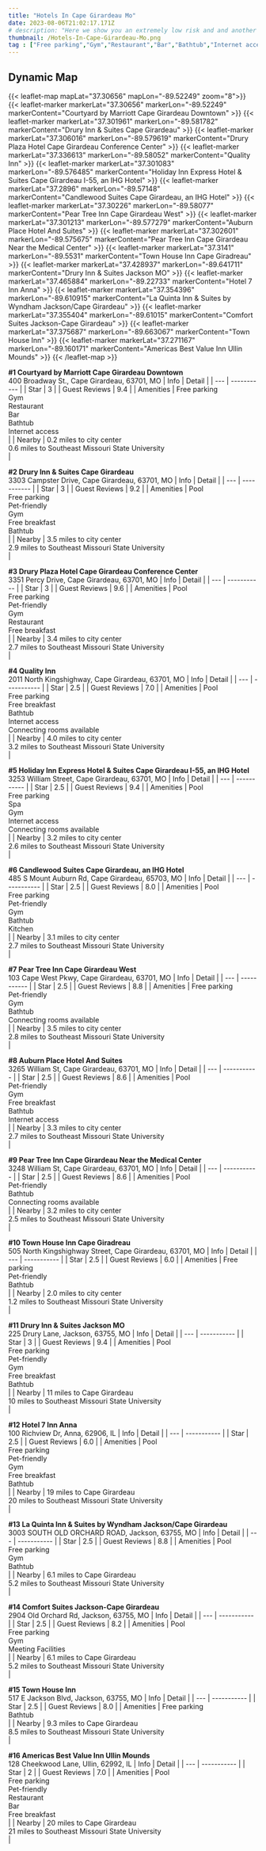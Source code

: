 ```yaml
---
title: "Hotels In Cape Girardeau Mo"
date: 2023-08-06T21:02:17.171Z
# description: "Here we show you an extremely low risk and and another medium risk approach to earn passive income "
thumbnail: /Hotels-In-Cape-Girardeau-Mo.png
tag : ["Free parking","Gym","Restaurant","Bar","Bathtub","Internet access","Pool","Pet-friendly","Free breakfast","Connecting rooms available","Spa","Kitchen","Meeting Facilities"]
---
```


## Dynamic Map
{{< leaflet-map  mapLat="37.30656" mapLon="-89.52249" zoom="8">}}
    {{< leaflet-marker markerLat="37.30656" markerLon="-89.52249" markerContent="Courtyard by Marriott Cape Girardeau Downtown" >}}
    {{< leaflet-marker markerLat="37.301961" markerLon="-89.581782" markerContent="Drury Inn & Suites Cape Girardeau" >}}
    {{< leaflet-marker markerLat="37.306016" markerLon="-89.579619" markerContent="Drury Plaza Hotel Cape Girardeau Conference Center" >}}
    {{< leaflet-marker markerLat="37.336613" markerLon="-89.58052" markerContent="Quality Inn" >}}
    {{< leaflet-marker markerLat="37.301083" markerLon="-89.576485" markerContent="Holiday Inn Express Hotel & Suites Cape Girardeau I-55, an IHG Hotel" >}}
    {{< leaflet-marker markerLat="37.2896" markerLon="-89.57148" markerContent="Candlewood Suites Cape Girardeau, an IHG Hotel" >}}
    {{< leaflet-marker markerLat="37.30226" markerLon="-89.58077" markerContent="Pear Tree Inn Cape Girardeau West" >}}
    {{< leaflet-marker markerLat="37.301213" markerLon="-89.577279" markerContent="Auburn Place Hotel And Suites" >}}
    {{< leaflet-marker markerLat="37.302601" markerLon="-89.575675" markerContent="Pear Tree Inn Cape Girardeau Near the Medical Center" >}}
    {{< leaflet-marker markerLat="37.3141" markerLon="-89.5531" markerContent="Town House Inn Cape Giradreau" >}}
    {{< leaflet-marker markerLat="37.428937" markerLon="-89.641711" markerContent="Drury Inn & Suites Jackson MO" >}}
    {{< leaflet-marker markerLat="37.465884" markerLon="-89.22733" markerContent="Hotel 7 Inn Anna" >}}
    {{< leaflet-marker markerLat="37.354396" markerLon="-89.610915" markerContent="La Quinta Inn & Suites by Wyndham Jackson/Cape Girardeau" >}}
    {{< leaflet-marker markerLat="37.355404" markerLon="-89.61015" markerContent="Comfort Suites Jackson-Cape Girardeau" >}}
    {{< leaflet-marker markerLat="37.375687" markerLon="-89.663067" markerContent="Town House Inn" >}}
    {{< leaflet-marker markerLat="37.271167" markerLon="-89.160171" markerContent="Americas Best Value Inn Ullin Mounds" >}}
{{< /leaflet-map >}}


**#1 Courtyard by Marriott Cape Girardeau Downtown**<br>400 Broadway St., Cape Girardeau, 63701, MO
| Info | Detail |
| --- | ----------- |
| Star | 3 |
| Guest Reviews | 9.4 |
| Amenities | Free parking<br>Gym<br>Restaurant<br>Bar<br>Bathtub<br>Internet access<br> |
| Nearby | 0.2 miles to city center<br>0.6 miles to Southeast Missouri State University<br> |

**#2 Drury Inn & Suites Cape Girardeau**<br>3303 Campster Drive, Cape Girardeau, 63701, MO
| Info | Detail |
| --- | ----------- |
| Star | 3 |
| Guest Reviews | 9.2 |
| Amenities | Pool<br>Free parking<br>Pet-friendly<br>Gym<br>Free breakfast<br>Bathtub<br> |
| Nearby | 3.5 miles to city center<br>2.9 miles to Southeast Missouri State University<br> |

**#3 Drury Plaza Hotel Cape Girardeau Conference Center**<br>3351 Percy Drive, Cape Girardeau, 63701, MO
| Info | Detail |
| --- | ----------- |
| Star | 3 |
| Guest Reviews | 9.6 |
| Amenities | Pool<br>Free parking<br>Pet-friendly<br>Gym<br>Restaurant<br>Free breakfast<br> |
| Nearby | 3.4 miles to city center<br>2.7 miles to Southeast Missouri State University<br> |

**#4 Quality Inn**<br>2011 North Kingshighway, Cape Girardeau, 63701, MO
| Info | Detail |
| --- | ----------- |
| Star | 2.5 |
| Guest Reviews | 7.0 |
| Amenities | Pool<br>Free parking<br>Free breakfast<br>Bathtub<br>Internet access<br>Connecting rooms available<br> |
| Nearby | 4.0 miles to city center<br>3.2 miles to Southeast Missouri State University<br> |

**#5 Holiday Inn Express Hotel & Suites Cape Girardeau I-55, an IHG Hotel**<br>3253 William Street, Cape Girardeau, 63701, MO
| Info | Detail |
| --- | ----------- |
| Star | 2.5 |
| Guest Reviews | 9.4 |
| Amenities | Pool<br>Free parking<br>Spa<br>Gym<br>Internet access<br>Connecting rooms available<br> |
| Nearby | 3.2 miles to city center<br>2.6 miles to Southeast Missouri State University<br> |

**#6 Candlewood Suites Cape Girardeau, an IHG Hotel**<br>485 S Mount Auburn Rd, Cape Girardeau, 65703, MO
| Info | Detail |
| --- | ----------- |
| Star | 2.5 |
| Guest Reviews | 8.0 |
| Amenities | Pool<br>Free parking<br>Pet-friendly<br>Gym<br>Bathtub<br>Kitchen<br> |
| Nearby | 3.1 miles to city center<br>2.7 miles to Southeast Missouri State University<br> |

**#7 Pear Tree Inn Cape Girardeau West**<br>103 Cape West Pkwy, Cape Girardeau, 63701, MO
| Info | Detail |
| --- | ----------- |
| Star | 2.5 |
| Guest Reviews | 8.8 |
| Amenities | Free parking<br>Pet-friendly<br>Gym<br>Bathtub<br>Connecting rooms available<br> |
| Nearby | 3.5 miles to city center<br>2.8 miles to Southeast Missouri State University<br> |

**#8 Auburn Place Hotel And Suites**<br>3265 William St, Cape Girardeau, 63701, MO
| Info | Detail |
| --- | ----------- |
| Star | 2.5 |
| Guest Reviews | 8.6 |
| Amenities | Pool<br>Pet-friendly<br>Gym<br>Free breakfast<br>Bathtub<br>Internet access<br> |
| Nearby | 3.3 miles to city center<br>2.7 miles to Southeast Missouri State University<br> |

**#9 Pear Tree Inn Cape Girardeau Near the Medical Center**<br>3248 William St, Cape Girardeau, 63701, MO
| Info | Detail |
| --- | ----------- |
| Star | 2.5 |
| Guest Reviews | 8.6 |
| Amenities | Pool<br>Pet-friendly<br>Bathtub<br>Connecting rooms available<br> |
| Nearby | 3.2 miles to city center<br>2.5 miles to Southeast Missouri State University<br> |

**#10 Town House Inn Cape Giradreau**<br>505 North Kingshighway Street, Cape Girardeau, 63701, MO
| Info | Detail |
| --- | ----------- |
| Star | 2.5 |
| Guest Reviews | 6.0 |
| Amenities | Free parking<br>Pet-friendly<br>Bathtub<br> |
| Nearby | 2.0 miles to city center<br>1.2 miles to Southeast Missouri State University<br> |

**#11 Drury Inn & Suites Jackson MO**<br>225 Drury Lane, Jackson, 63755, MO
| Info | Detail |
| --- | ----------- |
| Star | 3 |
| Guest Reviews | 9.4 |
| Amenities | Pool<br>Free parking<br>Pet-friendly<br>Gym<br>Free breakfast<br>Bathtub<br> |
| Nearby | 11 miles to Cape Girardeau<br>10 miles to Southeast Missouri State University<br> |

**#12 Hotel 7 Inn Anna**<br>100 Richview Dr, Anna, 62906, IL
| Info | Detail |
| --- | ----------- |
| Star | 2.5 |
| Guest Reviews | 6.0 |
| Amenities | Pool<br>Free parking<br>Pet-friendly<br>Gym<br>Free breakfast<br>Bathtub<br> |
| Nearby | 19 miles to Cape Girardeau<br>20 miles to Southeast Missouri State University<br> |

**#13 La Quinta Inn & Suites by Wyndham Jackson/Cape Girardeau**<br>3003 SOUTH OLD ORCHARD ROAD, Jackson, 63755, MO
| Info | Detail |
| --- | ----------- |
| Star | 2.5 |
| Guest Reviews | 8.8 |
| Amenities | Pool<br>Free parking<br>Gym<br>Bathtub<br> |
| Nearby | 6.1 miles to Cape Girardeau<br>5.2 miles to Southeast Missouri State University<br> |

**#14 Comfort Suites Jackson-Cape Girardeau**<br>2904 Old Orchard Rd, Jackson, 63755, MO
| Info | Detail |
| --- | ----------- |
| Star | 2.5 |
| Guest Reviews | 8.2 |
| Amenities | Pool<br>Free parking<br>Gym<br>Meeting Facilities<br> |
| Nearby | 6.1 miles to Cape Girardeau<br>5.2 miles to Southeast Missouri State University<br> |

**#15 Town House Inn**<br>517 E Jackson Blvd, Jackson, 63755, MO
| Info | Detail |
| --- | ----------- |
| Star | 2.5 |
| Guest Reviews | 8.0 |
| Amenities | Free parking<br>Bathtub<br> |
| Nearby | 9.3 miles to Cape Girardeau<br>8.5 miles to Southeast Missouri State University<br> |

**#16 Americas Best Value Inn Ullin Mounds**<br>128 Cheekwood Lane, Ullin, 62992, IL
| Info | Detail |
| --- | ----------- |
| Star | 2 |
| Guest Reviews | 7.0 |
| Amenities | Pool<br>Free parking<br>Pet-friendly<br>Restaurant<br>Bar<br>Free breakfast<br> |
| Nearby | 20 miles to Cape Girardeau<br>21 miles to Southeast Missouri State University<br> |

